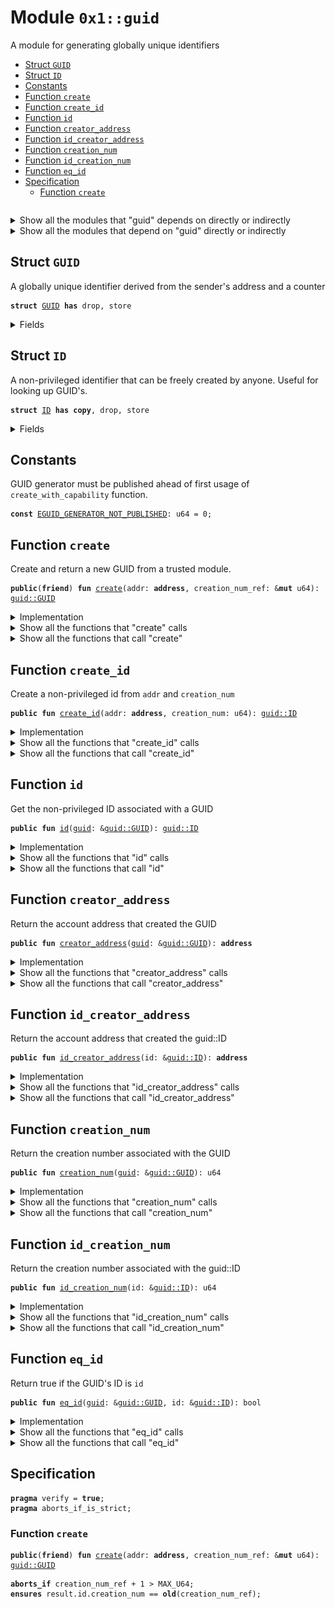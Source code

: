 
<a name="0x1_guid"></a>

# Module `0x1::guid`

A module for generating globally unique identifiers


-  [Struct `GUID`](#0x1_guid_GUID)
-  [Struct `ID`](#0x1_guid_ID)
-  [Constants](#@Constants_0)
-  [Function `create`](#0x1_guid_create)
-  [Function `create_id`](#0x1_guid_create_id)
-  [Function `id`](#0x1_guid_id)
-  [Function `creator_address`](#0x1_guid_creator_address)
-  [Function `id_creator_address`](#0x1_guid_id_creator_address)
-  [Function `creation_num`](#0x1_guid_creation_num)
-  [Function `id_creation_num`](#0x1_guid_id_creation_num)
-  [Function `eq_id`](#0x1_guid_eq_id)
-  [Specification](#@Specification_1)
    -  [Function `create`](#@Specification_1_create)


<pre><code></code></pre>



<details>
<summary>Show all the modules that "guid" depends on directly or indirectly</summary>


![](img/guid_forward_dep.svg)


</details>

<details>
<summary>Show all the modules that depend on "guid" directly or indirectly</summary>


![](img/guid_backward_dep.svg)


</details>

<a name="0x1_guid_GUID"></a>

## Struct `GUID`

A globally unique identifier derived from the sender's address and a counter


<pre><code><b>struct</b> <a href="guid.md#0x1_guid_GUID">GUID</a> <b>has</b> drop, store
</code></pre>



<details>
<summary>Fields</summary>


<dl>
<dt>
<code>id: <a href="guid.md#0x1_guid_ID">guid::ID</a></code>
</dt>
<dd>

</dd>
</dl>


</details>

<a name="0x1_guid_ID"></a>

## Struct `ID`

A non-privileged identifier that can be freely created by anyone. Useful for looking up GUID's.


<pre><code><b>struct</b> <a href="guid.md#0x1_guid_ID">ID</a> <b>has</b> <b>copy</b>, drop, store
</code></pre>



<details>
<summary>Fields</summary>


<dl>
<dt>
<code>creation_num: u64</code>
</dt>
<dd>
 If creation_num is <code>i</code>, this is the <code>i+1</code>th GUID created by <code>addr</code>
</dd>
<dt>
<code>addr: <b>address</b></code>
</dt>
<dd>
 Address that created the GUID
</dd>
</dl>


</details>

<a name="@Constants_0"></a>

## Constants


<a name="0x1_guid_EGUID_GENERATOR_NOT_PUBLISHED"></a>

GUID generator must be published ahead of first usage of <code>create_with_capability</code> function.


<pre><code><b>const</b> <a href="guid.md#0x1_guid_EGUID_GENERATOR_NOT_PUBLISHED">EGUID_GENERATOR_NOT_PUBLISHED</a>: u64 = 0;
</code></pre>



<a name="0x1_guid_create"></a>

## Function `create`

Create and return a new GUID from a trusted module.


<pre><code><b>public</b>(<b>friend</b>) <b>fun</b> <a href="guid.md#0x1_guid_create">create</a>(addr: <b>address</b>, creation_num_ref: &<b>mut</b> u64): <a href="guid.md#0x1_guid_GUID">guid::GUID</a>
</code></pre>



<details>
<summary>Implementation</summary>


<pre><code><b>public</b>(<b>friend</b>) <b>fun</b> <a href="guid.md#0x1_guid_create">create</a>(addr: <b>address</b>, creation_num_ref: &<b>mut</b> u64): <a href="guid.md#0x1_guid_GUID">GUID</a> {
    <b>let</b> creation_num = *creation_num_ref;
    *creation_num_ref = creation_num + 1;
    <a href="guid.md#0x1_guid_GUID">GUID</a> {
        id: <a href="guid.md#0x1_guid_ID">ID</a> {
            creation_num,
            addr,
        }
    }
}
</code></pre>



</details>

<details>
<summary>Show all the functions that "create" calls</summary>


![](img/guid_create_forward_call_graph.svg)


</details>

<details>
<summary>Show all the functions that call "create"</summary>


![](img/guid_create_backward_call_graph.svg)


</details>

<a name="0x1_guid_create_id"></a>

## Function `create_id`

Create a non-privileged id from <code>addr</code> and <code>creation_num</code>


<pre><code><b>public</b> <b>fun</b> <a href="guid.md#0x1_guid_create_id">create_id</a>(addr: <b>address</b>, creation_num: u64): <a href="guid.md#0x1_guid_ID">guid::ID</a>
</code></pre>



<details>
<summary>Implementation</summary>


<pre><code><b>public</b> <b>fun</b> <a href="guid.md#0x1_guid_create_id">create_id</a>(addr: <b>address</b>, creation_num: u64): <a href="guid.md#0x1_guid_ID">ID</a> {
    <a href="guid.md#0x1_guid_ID">ID</a> { creation_num, addr }
}
</code></pre>



</details>

<details>
<summary>Show all the functions that "create_id" calls</summary>


![](img/guid_create_id_forward_call_graph.svg)


</details>

<details>
<summary>Show all the functions that call "create_id"</summary>


![](img/guid_create_id_backward_call_graph.svg)


</details>

<a name="0x1_guid_id"></a>

## Function `id`

Get the non-privileged ID associated with a GUID


<pre><code><b>public</b> <b>fun</b> <a href="guid.md#0x1_guid_id">id</a>(<a href="guid.md#0x1_guid">guid</a>: &<a href="guid.md#0x1_guid_GUID">guid::GUID</a>): <a href="guid.md#0x1_guid_ID">guid::ID</a>
</code></pre>



<details>
<summary>Implementation</summary>


<pre><code><b>public</b> <b>fun</b> <a href="guid.md#0x1_guid_id">id</a>(<a href="guid.md#0x1_guid">guid</a>: &<a href="guid.md#0x1_guid_GUID">GUID</a>): <a href="guid.md#0x1_guid_ID">ID</a> {
    *&<a href="guid.md#0x1_guid">guid</a>.id
}
</code></pre>



</details>

<details>
<summary>Show all the functions that "id" calls</summary>


![](img/guid_id_forward_call_graph.svg)


</details>

<details>
<summary>Show all the functions that call "id"</summary>


![](img/guid_id_backward_call_graph.svg)


</details>

<a name="0x1_guid_creator_address"></a>

## Function `creator_address`

Return the account address that created the GUID


<pre><code><b>public</b> <b>fun</b> <a href="guid.md#0x1_guid_creator_address">creator_address</a>(<a href="guid.md#0x1_guid">guid</a>: &<a href="guid.md#0x1_guid_GUID">guid::GUID</a>): <b>address</b>
</code></pre>



<details>
<summary>Implementation</summary>


<pre><code><b>public</b> <b>fun</b> <a href="guid.md#0x1_guid_creator_address">creator_address</a>(<a href="guid.md#0x1_guid">guid</a>: &<a href="guid.md#0x1_guid_GUID">GUID</a>): <b>address</b> {
    <a href="guid.md#0x1_guid">guid</a>.id.addr
}
</code></pre>



</details>

<details>
<summary>Show all the functions that "creator_address" calls</summary>


![](img/guid_creator_address_forward_call_graph.svg)


</details>

<details>
<summary>Show all the functions that call "creator_address"</summary>


![](img/guid_creator_address_backward_call_graph.svg)


</details>

<a name="0x1_guid_id_creator_address"></a>

## Function `id_creator_address`

Return the account address that created the guid::ID


<pre><code><b>public</b> <b>fun</b> <a href="guid.md#0x1_guid_id_creator_address">id_creator_address</a>(id: &<a href="guid.md#0x1_guid_ID">guid::ID</a>): <b>address</b>
</code></pre>



<details>
<summary>Implementation</summary>


<pre><code><b>public</b> <b>fun</b> <a href="guid.md#0x1_guid_id_creator_address">id_creator_address</a>(id: &<a href="guid.md#0x1_guid_ID">ID</a>): <b>address</b> {
    id.addr
}
</code></pre>



</details>

<details>
<summary>Show all the functions that "id_creator_address" calls</summary>


![](img/guid_id_creator_address_forward_call_graph.svg)


</details>

<details>
<summary>Show all the functions that call "id_creator_address"</summary>


![](img/guid_id_creator_address_backward_call_graph.svg)


</details>

<a name="0x1_guid_creation_num"></a>

## Function `creation_num`

Return the creation number associated with the GUID


<pre><code><b>public</b> <b>fun</b> <a href="guid.md#0x1_guid_creation_num">creation_num</a>(<a href="guid.md#0x1_guid">guid</a>: &<a href="guid.md#0x1_guid_GUID">guid::GUID</a>): u64
</code></pre>



<details>
<summary>Implementation</summary>


<pre><code><b>public</b> <b>fun</b> <a href="guid.md#0x1_guid_creation_num">creation_num</a>(<a href="guid.md#0x1_guid">guid</a>: &<a href="guid.md#0x1_guid_GUID">GUID</a>): u64 {
    <a href="guid.md#0x1_guid">guid</a>.id.creation_num
}
</code></pre>



</details>

<details>
<summary>Show all the functions that "creation_num" calls</summary>


![](img/guid_creation_num_forward_call_graph.svg)


</details>

<details>
<summary>Show all the functions that call "creation_num"</summary>


![](img/guid_creation_num_backward_call_graph.svg)


</details>

<a name="0x1_guid_id_creation_num"></a>

## Function `id_creation_num`

Return the creation number associated with the guid::ID


<pre><code><b>public</b> <b>fun</b> <a href="guid.md#0x1_guid_id_creation_num">id_creation_num</a>(id: &<a href="guid.md#0x1_guid_ID">guid::ID</a>): u64
</code></pre>



<details>
<summary>Implementation</summary>


<pre><code><b>public</b> <b>fun</b> <a href="guid.md#0x1_guid_id_creation_num">id_creation_num</a>(id: &<a href="guid.md#0x1_guid_ID">ID</a>): u64 {
    id.creation_num
}
</code></pre>



</details>

<details>
<summary>Show all the functions that "id_creation_num" calls</summary>


![](img/guid_id_creation_num_forward_call_graph.svg)


</details>

<details>
<summary>Show all the functions that call "id_creation_num"</summary>


![](img/guid_id_creation_num_backward_call_graph.svg)


</details>

<a name="0x1_guid_eq_id"></a>

## Function `eq_id`

Return true if the GUID's ID is <code>id</code>


<pre><code><b>public</b> <b>fun</b> <a href="guid.md#0x1_guid_eq_id">eq_id</a>(<a href="guid.md#0x1_guid">guid</a>: &<a href="guid.md#0x1_guid_GUID">guid::GUID</a>, id: &<a href="guid.md#0x1_guid_ID">guid::ID</a>): bool
</code></pre>



<details>
<summary>Implementation</summary>


<pre><code><b>public</b> <b>fun</b> <a href="guid.md#0x1_guid_eq_id">eq_id</a>(<a href="guid.md#0x1_guid">guid</a>: &<a href="guid.md#0x1_guid_GUID">GUID</a>, id: &<a href="guid.md#0x1_guid_ID">ID</a>): bool {
    &<a href="guid.md#0x1_guid">guid</a>.id == id
}
</code></pre>



</details>

<details>
<summary>Show all the functions that "eq_id" calls</summary>


![](img/guid_eq_id_forward_call_graph.svg)


</details>

<details>
<summary>Show all the functions that call "eq_id"</summary>


![](img/guid_eq_id_backward_call_graph.svg)


</details>

<a name="@Specification_1"></a>

## Specification



<pre><code><b>pragma</b> verify = <b>true</b>;
<b>pragma</b> aborts_if_is_strict;
</code></pre>



<a name="@Specification_1_create"></a>

### Function `create`


<pre><code><b>public</b>(<b>friend</b>) <b>fun</b> <a href="guid.md#0x1_guid_create">create</a>(addr: <b>address</b>, creation_num_ref: &<b>mut</b> u64): <a href="guid.md#0x1_guid_GUID">guid::GUID</a>
</code></pre>




<pre><code><b>aborts_if</b> creation_num_ref + 1 &gt; MAX_U64;
<b>ensures</b> result.id.creation_num == <b>old</b>(creation_num_ref);
</code></pre>


[move-book]: https://move-language.github.io/move/introduction.html
